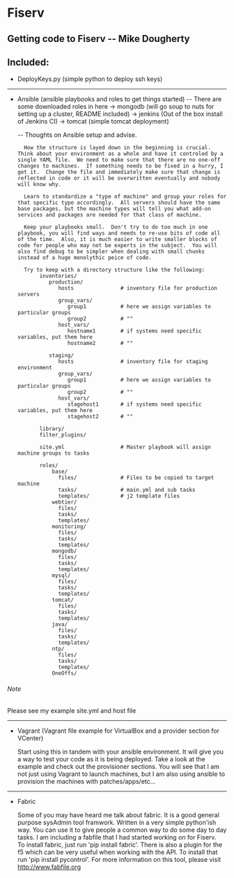 # Fiserv
Getting code to Fiserv -- Mike Dougherty
----------------------------------------

Included:
--------------
 - DeployKeys.py (simple python to deploy ssh keys)
--------------

 - Ansible (ansible playbooks and roles to get things started)
   -- There are some downloaded roles in here
      -> mongodb (will go soup to nuts for setting up a cluster, README included)
      -> jenkins (Out of the box install of Jenkins CI)
      -> tomcat (simple tomcat deployment)

   -- Thoughts on Ansible setup and advise.

         How the structure is layed down in the beginning is crucial.  Think about your environment as a whole and have it controled by a single YAML file.  We need to make sure that there are no one-off changes to machines.  If something needs to be fixed in a hurry, I get it.  Change the file and immediately make sure that change is reflected in code or it will be overwritten eventually and nobody will know why.

         Learn to standardize a "type of machine" and group your roles for that specific type accordingly.  All servers should have the same base packages, but the machine types will tell you what add-on services and packages are needed for that class of machine.

         Keep your playbooks small.  Don't try to do too much in one playbook, you will find ways and needs to re-use bits of code all of the time.  Also, it is much easier to write smaller blocks of code for people who may not be experts in the subject.  You will also find debug to be simpler when dealing with small chunks instead of a huge monolythic peice of code.

         Try to keep with a directory structure like the following:
              inventories/
                 production/
                    hosts               # inventory file for production servers
                    group_vars/
                       group1           # here we assign variables to particular groups
                       group2           # ""
                    host_vars/
                       hostname1        # if systems need specific variables, put them here
                       hostname2        # ""

                 staging/
                    hosts               # inventory file for staging environment
                    group_vars/
                       group1           # here we assign variables to particular groups
                       group2           # ""
                    host_vars/
                       stagehost1       # if systems need specific variables, put them here
                       stagehost2       # ""

              library/
              filter_plugins/

              site.yml                  # Master playbook will assign machine groups to tasks

              roles/
                  base/
                    files/              # Files to be copied to target machine
                    tasks/              # main.yml and sub tasks
                    templates/          # j2 template files
                  webtier/
                    files/
                    tasks/
                    templates/
                  monitoring/
                    files/
                    tasks/
                    templates/
                  mongodb/
                    files/
                    tasks/
                    templates/
                  mysql/
                    files/
                    tasks/
                    templates/
                  tomcat/
                    files/
                    tasks/
                    templates/
                  java/
                    files/
                    tasks/
                    templates/
                  ntp/
                    files/
                    tasks/
                    templates/
                  OneOffs/

######  Note ######
   Please see my example site.yml and host file

--------------

 - Vagrant (Vagrant file example for VirtualBox and a provider section for VCenter)

     Start using this in tandem with your ansible environment.  It will give you a way to test your code as it is being deployed.  Take a look at the example and check out the provisioner sections.  You will see that I am not just using Vagrant to launch machines, but I am also using ansible to provision the machines with patches/apps/etc...

--------------

 - Fabric

     Some of you may have heard me talk about fabric.  It is a good general purpose sysAdmin tool framwork.  Written in a very simple python'ish way.  You can use it to give people a common way to do some day to day tasks.  I am including a fabfile that I had started working on for Fiserv.  
     To install fabric, just run 'pip install fabric'.  There is also a plugin for the f5 which can be very useful when working with the API.  To install that run 'pip install pycontrol'.
     For more information on this tool, please visit http://www.fabfile.org

